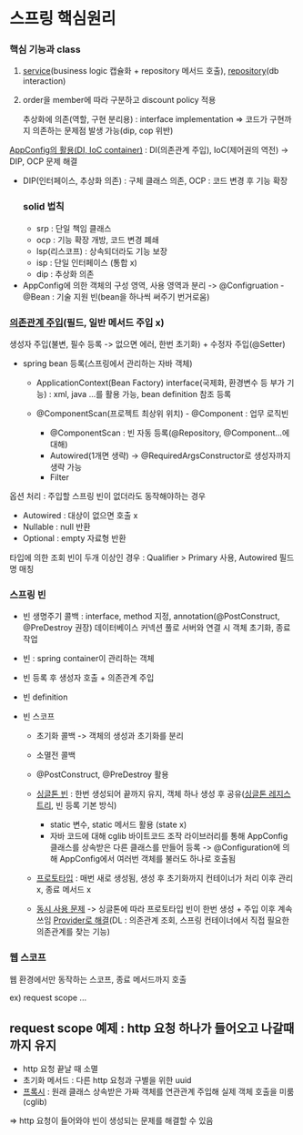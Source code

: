 # 스프링 핵심원리
### 핵심 기능과 class 
1.  [service](https://github.com/pcochoco/spring_start/blob/main/src/main/java/hello/springs/member/MemberService.java)(business logic 캡슐화 + repository 메서드 호출), [repository](https://github.com/pcochoco/spring_start/blob/main/src/main/java/hello/springs/member/MemberRepository.java)(db interaction)
2. order을 member에 따라 구분하고 discount policy 적용

   
    추상화에 의존(역할, 구현 분리용) : interface implementation => 코드가 구현까지 의존하는 문제점 발생 가능(dip, cop 위반)

   
[AppConfig의 활용(DI, IoC container)](https://github.com/pcochoco/spring_start/blob/main/src/main/java/hello/springs/AppConfig.java)
: DI(의존관계 주입), IoC(제어권의 역전) -> DIP, OCP 문제 해결 
- DIP(인터페이스, 추상화 의존) : 구체 클래스 의존, OCP : 코드 변경 후 기능 확장
    ### solid 법칙
  - srp : 단일 책임 클래스
  - ocp : 기능 확장 개방, 코드 변경 폐쇄
  - lsp(리스코프) : 상속되더라도 기능 보장
  - isp : 단일 인터페이스 (통합 x)
  - dip : 추상화 의존 
- AppConfig에 의한 객체의 구성 영역, 사용 영역과 분리  -> @Configruation - @Bean : 기술 지원 빈(bean을 하나씩 써주기 번거로움) 

   
 

### [의존관계 주입](src/main/java/hello/springs/member/MemberServiceImpl.java)(필드, 일반 메서드 주입 x)
생성자 주입(불변, 필수 등록 -> 없으면 에러, 한번 초기화) + 수정자 주입(@Setter)


- spring bean 등록(스프링에서 관리하는 자바 객체)
    - ApplicationContext(Bean Factory) interface(국제화, 환경변수 등 부가 기능) : xml, java ...를 활용 가능, bean definition 참조 등록 
      
    - @ComponentScan(프로젝트 최상위 위치) - @Component : 업무 로직빈
      - @ComponentScan : 빈 자동 등록(@Repository, @Component...에 대해)
      - Autowired(1개면 생략) -> @RequiredArgsConstructor로 생성자까지 생략 가능 
      - Filter

옵션 처리 : 주입할 스프링 빈이 없더라도 동작해야하는 경우 
- Autowired : 대상이 없으면 호출 x
- Nullable : null 반환 
- Optional : empty 자료형 반환


타입에 의한 조회 빈이 두개 이상인 경우 : Qualifier > Primary 사용, Autowired 필드명 매칭

### 스프링 빈 
- 빈 생명주기 콜백 : interface, method 지정, annotation(@PostConstruct, @PreDestroy 권장)
      데이터베이스 커넥션 풀로 서버와 연결 시 객체 초기화, 종료 작업 
- 빈 : spring container이 관리하는 객체
- 빈 등록 후 생성자 호출 + 의존관계 주입
- 빈 definition 
- 빈 스코프


    - 초기화 콜백 -> 객체의 생성과 초기화를 분리 
    - 소멸전 콜백
    - @PostConstruct, @PreDestroy 활용 
    
    - [싱글톤 빈](src/test/java/hello/springs/singleton_pattern/SingletonTest.java) : 한번 생성되어 끝까지 유지, 객체 하나 생성 후 공유([싱글톤 레지스트리](src/main/java/hello/springs/member/MemberServiceImpl.java), 빈 등록 기본 방식)
      - static 변수, static 메서드 활용 (state x)
      - 자바 코드에 대해 cglib 바이트코드 조작 라이브러리를 통해 AppConfig 클래스를 상속받은 다른 클래스를 만들어 등록
          -> @Configuration에 의해 AppConfig에서 여러번 객체를 불러도 하나로 호출됨 
    - [프로토타입](src/test/java/hello/springs/singleton_with_prototype/PrototypeTest.java) : 매번 새로 생성됨, 생성 후 초기화까지 컨테이너가 처리 이후 관리 x, 종료 메서드 x 
    - [동시 사용 문제](src/test/java/hello/springs/singleton_with_prototype/SingletonWithPrototypeTest.java) -> 싱글톤에 따라 프로토타입 빈이 한번 생성 + 주입 이후 계속 쓰임
      [Provider로 해결](src/test/java/hello/springs/singleton_with_prototype/PrototypeProviderTest.java)(DL : 의존관계 조회, 스프링 컨테이너에서 직접 필요한 의존관계를 찾는 기능)
      
  
 

### 웹 스코프 
웹 환경에서만 동작하는 스코프, 종료 메서드까지 호출


ex) request scope ... 

## request scope 예제 : http 요청 하나가 들어오고 나갈때까지 유지 
- http 요청 끝날 때 소멸
- 초기화 메서드 : 다른 http 요청과 구별을 위한 uuid
- [프록시](src/main/java/hello/springs/common/MyLogger.java) : 원래 클래스 상속받은 가짜 객체를 연관관계 주입해 실제 객체 호출을 미룸 (cglib)

=> http 요청이 들어와야 빈이 생성되는 문제를 해결할 수 있음 


  
